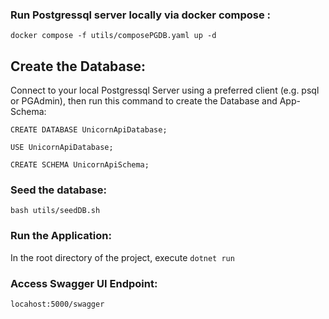 ### Run Postgressql server locally via docker compose : 

```docker compose -f utils/composePGDB.yaml up -d```

## Create the Database:

Connect to your local Postgressql Server using a preferred client (e.g. psql or PGAdmin), then run this command to create the Database and App-Schema:

```   
CREATE DATABASE UnicornApiDatabase; 
 
USE UnicornApiDatabase;
 
CREATE SCHEMA UnicornApiSchema;
```


### Seed the database:
```bash utils/seedDB.sh```

### Run the Application:
In the root directory of the project, execute ```dotnet run```

### Access Swagger UI Endpoint:
```locahost:5000/swagger```
